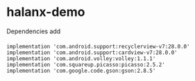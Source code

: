 # halanx-demo
Dependencies add 

####
    implementation 'com.android.support:recyclerview-v7:28.0.0'
    implementation 'com.android.support:cardview-v7:28.0.0'
    implementation 'com.android.volley:volley:1.1.1'
    implementation 'com.squareup.picasso:picasso:2.5.2'
    implementation 'com.google.code.gson:gson:2.8.5'
